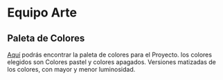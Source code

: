 # Equipo Arte

## Paleta de Colores
[Aquí](/Art/Paleta%20De%20Colores) podrás encontrar la paleta de colores para el Proyecto.
los colores elegidos son Colores pastel y colores apagados. Versiones matizadas de los colores, con mayor y menor luminosidad.



